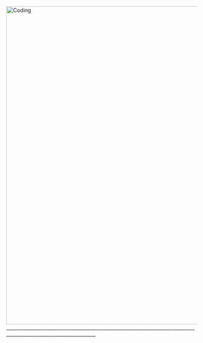  <img align="right" alt="Coding" width="840" src="https://piskel-imgstore-b.appspot.com/img/20b0b3a6-8114-11ed-a234-8fa77ee6295d.gif">
 ___________________________________________________________________________________________________________________
